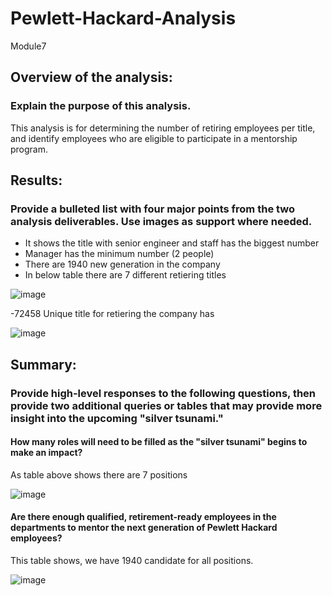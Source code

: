 # Pewlett-Hackard-Analysis
Module7
## Overview of the analysis: 
### Explain the purpose of this analysis.
This analysis is for determining the number of retiring employees per title, and identify employees who are eligible to participate in a mentorship program. 
## Results: 
### Provide a bulleted list with four major points from the two analysis deliverables. Use images as support where needed.
- It shows the title with senior engineer and staff has the biggest number 
- Manager has the minimum number (2 people)
- There are 1940 new generation in the company
- In below table there are 7 different retiering titles


![image](https://user-images.githubusercontent.com/100230706/162066782-1e40f61f-5e3a-430a-8338-d5cd89403f65.png)

-72458 Unique title for retiering the company has


![image](https://user-images.githubusercontent.com/100230706/162069362-e5f1d730-04dd-4116-b157-db38e0ff1a56.png)

## Summary: 
### Provide high-level responses to the following questions, then provide two additional queries or tables that may provide more insight into the upcoming "silver tsunami."
#### How many roles will need to be filled as the "silver tsunami" begins to make an impact?
As table above shows there are 7 positions 


![image](https://user-images.githubusercontent.com/100230706/162067371-e69dc337-3472-49a3-9116-5bdc377ee730.png)

#### Are there enough qualified, retirement-ready employees in the departments to mentor the next generation of Pewlett Hackard employees?
This table shows, we have 1940 candidate for all positions. 


![image](https://user-images.githubusercontent.com/100230706/162067900-769ac225-b999-4a04-833f-04ca3a79564e.png)
